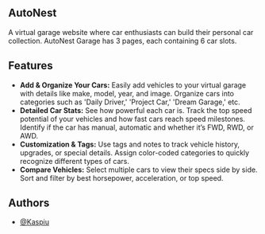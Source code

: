## AutoNest

A virtual garage website where car enthusiasts can build their personal car collection. AutoNest Garage has 3 pages, each containing 6 car slots.

## Features

- **Add & Organize Your Cars:** Easily add vehicles to your virtual garage with details like make, model, year, and image. Organize cars into categories such as 'Daily Driver,' 'Project Car,' 'Dream Garage,' etc.
- **Detailed Car Stats:** See how powerful each car is. Track the top speed potential of your vehicles and how fast cars reach speed milestones. Identify if the car has manual, automatic and whether it’s FWD, RWD, or AWD.
- **Customization & Tags:** Use tags and notes to track vehicle history, upgrades, or special details. Assign color-coded categories to quickly recognize different types of cars.
- **Compare Vehicles:** Select multiple cars to view their specs side by side. Sort and filter by best horsepower, acceleration, or top speed.

## Authors

- [@Kaspiu](https://github.com/Kaspiu)
